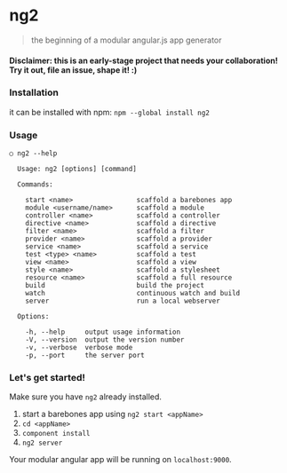 # ng2
> the beginning of a modular angular.js app generator
#### Disclaimer: this is an early-stage project that needs your collaboration! Try it out, file an issue, shape it! :)

### Installation

it can be installed with npm: `npm --global install ng2`

### Usage

```
○ ng2 --help

  Usage: ng2 [options] [command]

  Commands:

    start <name>                scaffold a barebones app
    module <username/name>      scaffold a module
    controller <name>           scaffold a controller
    directive <name>            scaffold a directive
    filter <name>               scaffold a filter
    provider <name>             scaffold a provider
    service <name>              scaffold a service
    test <type> <name>          scaffold a test
    view <name>                 scaffold a view
    style <name>                scaffold a stylesheet
    resource <name>             scaffold a full resource
    build                       build the project
    watch                       continuous watch and build
    server                      run a local webserver

  Options:

    -h, --help     output usage information
    -V, --version  output the version number
    -v, --verbose  verbose mode
    -p, --port     the server port

```

### Let's get started!

Make sure you have `ng2` already installed.

1. start a barebones app using `ng2 start <appName>`
2. `cd <appName>`
3. `component install`
4. `ng2 server`

Your modular angular app will be running on `localhost:9000`.